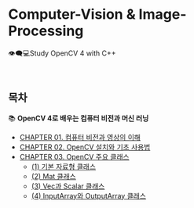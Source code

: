 # Computer-Vision & Image-Processing
👁️‍🗨️💻Study OpenCV 4 with C++

<br/>

## 목차
📚 **OpenCV 4로 배우는 컴퓨터 비전과 머신 러닝**
* [CHAPTER 01. 컴퓨터 비전과 영상의 이해](https://github.com/cje172/Computer-Vision_Image-Processing/blob/main/Computer%20Vision/CHAPTER_01/study.md)
* [CHAPTER 02. OpenCV 설치와 기초 사용법](https://github.com/cje172/Computer-Vision_Image-Processing/blob/main/Computer%20Vision/CHAPTER_02/study.md)
* [CHAPTER 03. OpenCV 주요 클래스](https://github.com/cje172/Computer-Vision_Image-Processing/blob/main/Computer%20Vision/CHAPTER_03)
  * [(1) 기본 자료형 클래스](https://github.com/cje172/Computer-Vision_Image-Processing/blob/main/Computer%20Vision/CHAPTER_03/study_1.md)
  * [(2) Mat 클래스](https://github.com/cje172/Computer-Vision_Image-Processing/blob/main/Computer%20Vision/CHAPTER_03/study_2.md)
  * [(3) Vec과 Scalar 클래스](https://github.com/cje172/Computer-Vision_Image-Processing/blob/main/Computer%20Vision/CHAPTER_03)
  * [(4) InputArray와 OutputArray 클래스](https://github.com/cje172/Computer-Vision_Image-Processing/blob/main/Computer%20Vision/CHAPTER_03)
